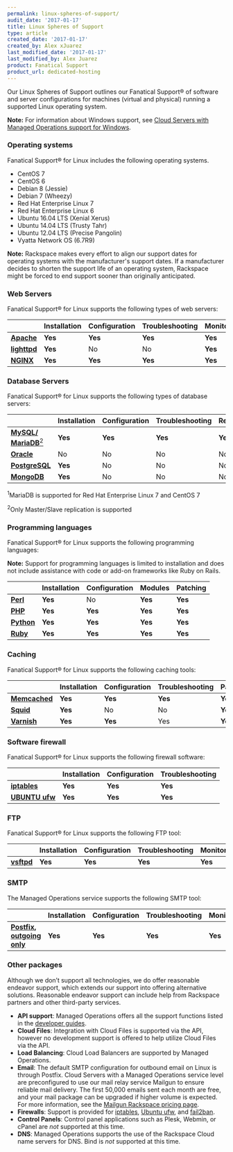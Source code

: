 ```yaml
---
permalink: linux-spheres-of-support/
audit_date: '2017-01-17'
title: Linux Spheres of Support
type: article
created_date: '2017-01-17'
created_by: Alex xJuarez
last_modified_date: '2017-01-17'
last_modified_by: Alex Juarez
product: Fanatical Support
product_url: dedicated-hosting
---
```


Our Linux Spheres of Support outlines our Fanatical Support® of software and server configurations for machines (virtual and physical) running a supported Linux operating system.

**Note:** For information about Windows support, see [Cloud Servers with Managed Operations support for Windows](/how-to/cloud-servers-with-managed-operations-support-for-windows).

### Operating systems

Fanatical Support® for Linux includes the following operating systems.

- CentOS 7
- CentOS 6
- Debian 8 (Jessie)
- Debian 7 (Wheezy)
- Red Hat Enterprise Linux 7
- Red Hat Enterprise Linux 6
- Ubuntu 16.04 LTS (Xenial Xerus)
- Ubuntu 14.04 LTS (Trusty Tahr)
- Ubuntu 12.04 LTS (Precise Pangolin)
- Vyatta Network OS (6.7R9)

**Note:** Rackspace makes every effort to align our support dates for operating systems with the manufacturer's support dates. If a manufacturer decides to shorten the support life of an operating system, Rackspace might be forced to end support sooner than originally anticipated.

### Web Servers

Fanatical Support® for Linux supports the following types of web servers:

|    | **Installation** | **Configuration** | **Troubleshooting** | **Monitoring** | **Patching** |
| --- | --- | --- | --- | --- | --- |
| [**Apache**](http://httpd.apache.org/) | **Yes** | **Yes** | **Yes** | **Yes** | **Yes** |
| [**lighttpd**](http://www.lighttpd.net) | **Yes** | No | No | **Yes** | **Yes** |
| [**NGINX**](http://nginx.net) | **Yes** | **Yes** | **Yes** | **Yes** | **Yes** |

### Database Servers

Fanatical Support® for Linux supports the following types of database servers:

|    | **Installation** | **Configuration** | **Troubleshooting** | **Replication** | **Monitoring** | **Patching** | **Backup** |
| --- | --- | --- | --- | --- | --- | --- | --- |
| [**MySQL/**](http://www.mysql.com) [**MariaDB**<sup>2</sup>](http://mariadb.org) | **Yes** | **Yes** | **Yes** | **Yes** | **Yes** | **Yes** | **Yes** |
| [**Oracle**](http://www.oracle.com/us/products/database/index.html) | No | No | No | No | No | No | No |
| [**PostgreSQL**](http://postgresql.com) | **Yes** | No | No | No | **Yes** | No | No |
| [**MongoDB**](http://www.mongodb.org/) | **Yes** | No | No | No | No | No | No |

<sup>1</sup>MariaDB is supported for Red Hat Enterprise Linux 7 and CentOS 7

<sup>2</sup>Only Master/Slave replication is supported

### Programming languages

Fanatical Support® for Linux supports the following programming languages:

**Note:** Support for programming languages is limited to installation and does not include assistance with code or add-on
frameworks like Ruby on Rails.

|   | **Installation** | **Configuration** | **Modules** | **Patching** |
| --- | --- | --- | --- | --- |
| [**Perl**](http://www.perl.org) | **Yes** | No | **Yes** | **Yes** |
| [**PHP**](http://www.php.net) | **Yes** | **Yes** | **Yes** | **Yes** |
| [**Python**](http://www.python.org) | **Yes** | **Yes** | **Yes** | **Yes** |
| [**Ruby**](http://www.ruby-lang.org) | **Yes** | **Yes** | **Yes** | **Yes** |


### Caching

Fanatical Support® for Linux supports the following caching tools:

|    | **Installation** | **Configuration** | **Troubleshooting** | **Patching** |
| --- | --- | --- | --- | --- |
| [**Memcached**](http://memcached.org) | **Yes** | **Yes** | **Yes** | **Yes** |
| [**Squid**](http://squid-cache.org) | **Yes** | No | No | **Yes** |
| [**Varnish**](http://varnish-cache.org) | **Yes** | **Yes** | Yes | **Yes** |


### Software firewall

Fanatical Support® for Linux supports the following firewall software:

|    | **Installation** | **Configuration** | **Troubleshooting** |
| --- | --- | --- | --- |
| [**iptables**](http://www.netfilter.org/projects/iptables/) | **Yes** | **Yes** | **Yes** |
| [**UBUNTU ufw**](https://wiki.ubuntu.com/UncomplicatedFirewall) | **Yes** | **Yes** | **Yes** |


### FTP

Fanatical Support® for Linux supports the following FTP tool:

|    | **Installation** | **Configuration** | **Troubleshooting** | **Monitoring** | **Patching** |
| --- | --- | --- | --- | --- | --- |
| [**vsftpd**](https://security.appspot.com/vsftpd.html) | **Yes** | **Yes** | **Yes** | **Yes** | **Yes** |


### SMTP

The Managed Operations service supports the following SMTP tool:

|    | **Installation** | **Configuration** | **Troubleshooting** | **Monitoring** | **Patching** |
| --- | --- | --- | --- | --- | --- |
| [**Postfix, outgoing only**](http://www.postfix.org/) | **Yes** | **Yes** | **Yes** | **Yes** | **Yes** |


### Other packages

Although we don’t support all technologies, we do offer reasonable endeavor support, which extends our support into
offering alternative solutions. Reasonable endeavor support can include help from Rackspace partners and other third-party
services.

-  **API support**:  Managed Operations offers all the support functions listed in the [developer guides](https://developer.rackspace.com/docs/).
-  **Cloud Files**:  Integration with Cloud Files is supported via the API, however no development support is offered to help utilize Cloud Files via the API.
-  **Load Balancing**: Cloud Load Balancers are supported by Managed Operations.
-  **Email**:  The default SMTP configuration for outbound email on Linux is through Postfix.  Cloud Servers with a Managed Operations service level are preconfigured to use our mail relay service Mailgun to ensure reliable mail delivery.  The first 50,000 emails sent each month are free, and your mail package can be upgraded if higher volume is expected. For more information, see the [Mailgun Rackspace pricing page](http://www.mailgun.com/rackspace).
-  **Firewalls**: Support is provided for  [iptables](http://www.netfilter.org/),  [Ubuntu ufw](https://help.ubuntu.com/community/UFW), and  [fail2ban](http://www.fail2ban.org/wiki/index.php/Main_Page).
-  **Control Panels**: Control panel applications such as Plesk, Webmin, or cPanel are  *not* supported at this time.
-  **DNS**: Managed Operations supports the use of the Rackspace Cloud name servers for DNS.  Bind is *not* supported at this time.


